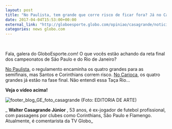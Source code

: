 ```yaml
---
layout: post
title: "No Paulista, tem grande que corre risco de ficar fora? Já no Carioca..."
date: 2017-04-04T15:53:00+00:00
external_link: "http://globoesporte.globo.com/opiniao/casagrande/noticia/2017/04/paulista-quatro-grandes-passam-para-semifinais-ja-no-carioca.html"
categories: news globo.com
---
```

&nbsp;

Fala, galera do GloboEsporte.com! O que vocês estão achando da reta final dos campeonatos de São Paulo e do Rio de Janeiro?

[No Paulista](http://globoesporte.globo.com/sp/futebol/campeonato-paulista/), o regulamento encaminha os quatro grandes para as semifinais, mas Santos e Corinthians correm risco. [No Carioca](http://globoesporte.globo.com/rj/futebol/campeonato-carioca/), os quatro grandes já estão na fase final. Não entendi essa Taça Rio...

**Veja o vídeo acima!**

 ![footer_blog_GE_foto_casagrande (Foto: EDITORIA DE ARTE)](http://s2.glbimg.com/22Yy1zFeVZFMZVAC4yMh2Q0SN1U=/0x0:205x172/205x172/s.glbimg.com/es/ge/f/original/2016/09/27/footer_blog_ge_foto_casagrande.jpg "footer\_blog\_GE\_foto\_casagrande (Foto: EDITORIA DE ARTE)")  

_ **Walter Casagrande Júnior** , 53 anos, é ex-jogador de futebol profissional, com passagens por clubes como Corinthians, São Paulo e Flamengo. Atualmente, é comentarista da TV Globo_

